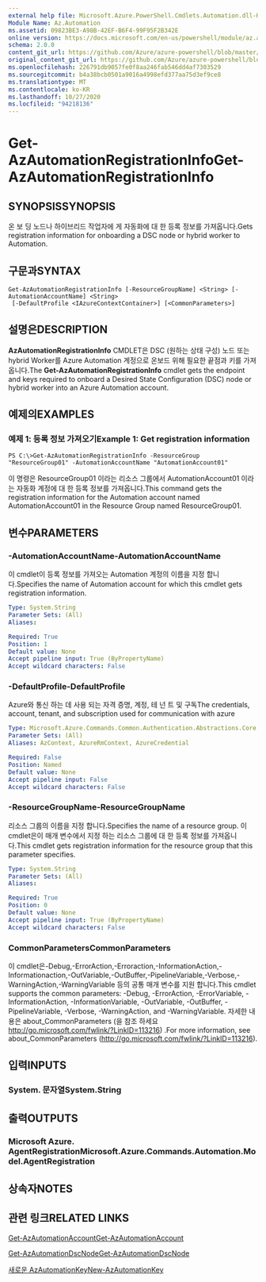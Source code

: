 ```yaml
---
external help file: Microsoft.Azure.PowerShell.Cmdlets.Automation.dll-Help.xml
Module Name: Az.Automation
ms.assetid: 09823BE3-A98B-42EF-B6F4-99F95F2B342E
online version: https://docs.microsoft.com/en-us/powershell/module/az.automation/get-azautomationregistrationinfo
schema: 2.0.0
content_git_url: https://github.com/Azure/azure-powershell/blob/master/src/Automation/Automation/help/Get-AzAutomationRegistrationInfo.md
original_content_git_url: https://github.com/Azure/azure-powershell/blob/master/src/Automation/Automation/help/Get-AzAutomationRegistrationInfo.md
ms.openlocfilehash: 226791db9057fe0f8aa246fab546dd4af7303529
ms.sourcegitcommit: b4a38bcb0501a9016a4998efd377aa75d3ef9ce8
ms.translationtype: MT
ms.contentlocale: ko-KR
ms.lasthandoff: 10/27/2020
ms.locfileid: "94218136"
---
```

# <span data-ttu-id="a382f-101">Get-AzAutomationRegistrationInfo</span><span class="sxs-lookup"><span data-stu-id="a382f-101">Get-AzAutomationRegistrationInfo</span></span>

## <span data-ttu-id="a382f-102">SYNOPSIS</span><span class="sxs-lookup"><span data-stu-id="a382f-102">SYNOPSIS</span></span>
<span data-ttu-id="a382f-103">온 보 딩 노드나 하이브리드 작업자에 게 자동화에 대 한 등록 정보를 가져옵니다.</span><span class="sxs-lookup"><span data-stu-id="a382f-103">Gets registration information for onboarding a DSC node or hybrid worker to Automation.</span></span>

## <span data-ttu-id="a382f-104">구문과</span><span class="sxs-lookup"><span data-stu-id="a382f-104">SYNTAX</span></span>

```
Get-AzAutomationRegistrationInfo [-ResourceGroupName] <String> [-AutomationAccountName] <String>
 [-DefaultProfile <IAzureContextContainer>] [<CommonParameters>]
```

## <span data-ttu-id="a382f-105">설명은</span><span class="sxs-lookup"><span data-stu-id="a382f-105">DESCRIPTION</span></span>
<span data-ttu-id="a382f-106">**AzAutomationRegistrationInfo** CMDLET은 DSC (원하는 상태 구성) 노드 또는 hybrid Worker를 Azure Automation 계정으로 온보드 위해 필요한 끝점과 키를 가져옵니다.</span><span class="sxs-lookup"><span data-stu-id="a382f-106">The **Get-AzAutomationRegistrationInfo** cmdlet gets the endpoint and keys required to onboard a Desired State Configuration (DSC) node or hybrid worker into an Azure Automation account.</span></span>

## <span data-ttu-id="a382f-107">예제의</span><span class="sxs-lookup"><span data-stu-id="a382f-107">EXAMPLES</span></span>

### <span data-ttu-id="a382f-108">예제 1: 등록 정보 가져오기</span><span class="sxs-lookup"><span data-stu-id="a382f-108">Example 1: Get registration information</span></span>
```
PS C:\>Get-AzAutomationRegistrationInfo -ResourceGroup "ResourceGroup01" -AutomationAccountName "AutomationAccount01"
```

<span data-ttu-id="a382f-109">이 명령은 ResourceGroup01 이라는 리소스 그룹에서 AutomationAccount01 이라는 자동화 계정에 대 한 등록 정보를 가져옵니다.</span><span class="sxs-lookup"><span data-stu-id="a382f-109">This command gets the registration information for the Automation account named AutomationAccount01 in the Resource Group named ResourceGroup01.</span></span>

## <span data-ttu-id="a382f-110">변수</span><span class="sxs-lookup"><span data-stu-id="a382f-110">PARAMETERS</span></span>

### <span data-ttu-id="a382f-111">-AutomationAccountName</span><span class="sxs-lookup"><span data-stu-id="a382f-111">-AutomationAccountName</span></span>
<span data-ttu-id="a382f-112">이 cmdlet이 등록 정보를 가져오는 Automation 계정의 이름을 지정 합니다.</span><span class="sxs-lookup"><span data-stu-id="a382f-112">Specifies the name of Automation account for which this cmdlet gets registration information.</span></span>

```yaml
Type: System.String
Parameter Sets: (All)
Aliases:

Required: True
Position: 1
Default value: None
Accept pipeline input: True (ByPropertyName)
Accept wildcard characters: False
```

### <span data-ttu-id="a382f-113">-DefaultProfile</span><span class="sxs-lookup"><span data-stu-id="a382f-113">-DefaultProfile</span></span>
<span data-ttu-id="a382f-114">Azure와 통신 하는 데 사용 되는 자격 증명, 계정, 테 넌 트 및 구독</span><span class="sxs-lookup"><span data-stu-id="a382f-114">The credentials, account, tenant, and subscription used for communication with azure</span></span>

```yaml
Type: Microsoft.Azure.Commands.Common.Authentication.Abstractions.Core.IAzureContextContainer
Parameter Sets: (All)
Aliases: AzContext, AzureRmContext, AzureCredential

Required: False
Position: Named
Default value: None
Accept pipeline input: False
Accept wildcard characters: False
```

### <span data-ttu-id="a382f-115">-ResourceGroupName</span><span class="sxs-lookup"><span data-stu-id="a382f-115">-ResourceGroupName</span></span>
<span data-ttu-id="a382f-116">리소스 그룹의 이름을 지정 합니다.</span><span class="sxs-lookup"><span data-stu-id="a382f-116">Specifies the name of a resource group.</span></span>
<span data-ttu-id="a382f-117">이 cmdlet은이 매개 변수에서 지정 하는 리소스 그룹에 대 한 등록 정보를 가져옵니다.</span><span class="sxs-lookup"><span data-stu-id="a382f-117">This cmdlet gets registration information for the resource group that this parameter specifies.</span></span>

```yaml
Type: System.String
Parameter Sets: (All)
Aliases:

Required: True
Position: 0
Default value: None
Accept pipeline input: True (ByPropertyName)
Accept wildcard characters: False
```

### <span data-ttu-id="a382f-118">CommonParameters</span><span class="sxs-lookup"><span data-stu-id="a382f-118">CommonParameters</span></span>
<span data-ttu-id="a382f-119">이 cmdlet은-Debug,-ErrorAction,-Erroraction,-InformationAction,-Informationaction,-OutVariable,-OutBuffer,-PipelineVariable,-Verbose,-WarningAction,-WarningVariable 등의 공통 매개 변수를 지원 합니다.</span><span class="sxs-lookup"><span data-stu-id="a382f-119">This cmdlet supports the common parameters: -Debug, -ErrorAction, -ErrorVariable, -InformationAction, -InformationVariable, -OutVariable, -OutBuffer, -PipelineVariable, -Verbose, -WarningAction, and -WarningVariable.</span></span> <span data-ttu-id="a382f-120">자세한 내용은 about_CommonParameters (을 참조 하세요 http://go.microsoft.com/fwlink/?LinkID=113216) .</span><span class="sxs-lookup"><span data-stu-id="a382f-120">For more information, see about_CommonParameters (http://go.microsoft.com/fwlink/?LinkID=113216).</span></span>

## <span data-ttu-id="a382f-121">입력</span><span class="sxs-lookup"><span data-stu-id="a382f-121">INPUTS</span></span>

### <span data-ttu-id="a382f-122">System. 문자열</span><span class="sxs-lookup"><span data-stu-id="a382f-122">System.String</span></span>

## <span data-ttu-id="a382f-123">출력</span><span class="sxs-lookup"><span data-stu-id="a382f-123">OUTPUTS</span></span>

### <span data-ttu-id="a382f-124">Microsoft Azure. AgentRegistration</span><span class="sxs-lookup"><span data-stu-id="a382f-124">Microsoft.Azure.Commands.Automation.Model.AgentRegistration</span></span>

## <span data-ttu-id="a382f-125">상속자</span><span class="sxs-lookup"><span data-stu-id="a382f-125">NOTES</span></span>

## <span data-ttu-id="a382f-126">관련 링크</span><span class="sxs-lookup"><span data-stu-id="a382f-126">RELATED LINKS</span></span>

[<span data-ttu-id="a382f-127">Get-AzAutomationAccount</span><span class="sxs-lookup"><span data-stu-id="a382f-127">Get-AzAutomationAccount</span></span>](./Get-AzAutomationAccount.md)

[<span data-ttu-id="a382f-128">Get-AzAutomationDscNode</span><span class="sxs-lookup"><span data-stu-id="a382f-128">Get-AzAutomationDscNode</span></span>](./Get-AzAutomationDscNode.md)

[<span data-ttu-id="a382f-129">새로운 AzAutomationKey</span><span class="sxs-lookup"><span data-stu-id="a382f-129">New-AzAutomationKey</span></span>](./New-AzAutomationKey.md)



